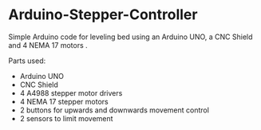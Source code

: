# Arduino-Stepper-Controller
Simple Arduino code for leveling bed using an Arduino UNO, a CNC Shield and 4 NEMA 17 motors .

Parts used:

- Arduino UNO
- CNC Shield
- 4  A4988 stepper motor drivers
- 4  NEMA 17 stepper motors
- 2 buttons for upwards and downwards movement control
- 2 sensors to limit movement
